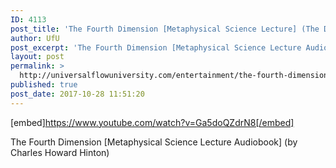 ```yaml
---
ID: 4113
post_title: 'The Fourth Dimension [Metaphysical Science Lecture] (The Dimension Beyond Our Perception)'
author: UfU
post_excerpt: 'The Fourth Dimension [Metaphysical Science Lecture Audiobook] (by Charles Howard Hinton)'
layout: post
permalink: >
  http://universalflowuniversity.com/entertainment/the-fourth-dimension-metaphysical-science-lecture-the-dimension-beyond-our-perception/
published: true
post_date: 2017-10-28 11:51:20
---
```

[embed]https://www.youtube.com/watch?v=Ga5doQZdrN8[/embed]<br>
<p>The Fourth Dimension [Metaphysical Science Lecture Audiobook] (by Charles Howard Hinton)</p>